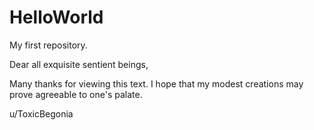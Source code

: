 # HelloWorld
My first repository.

Dear all exquisite sentient beings,

Many thanks for viewing this text.
I hope that my modest creations may prove agreeable to one's palate.

u/ToxicBegonia
